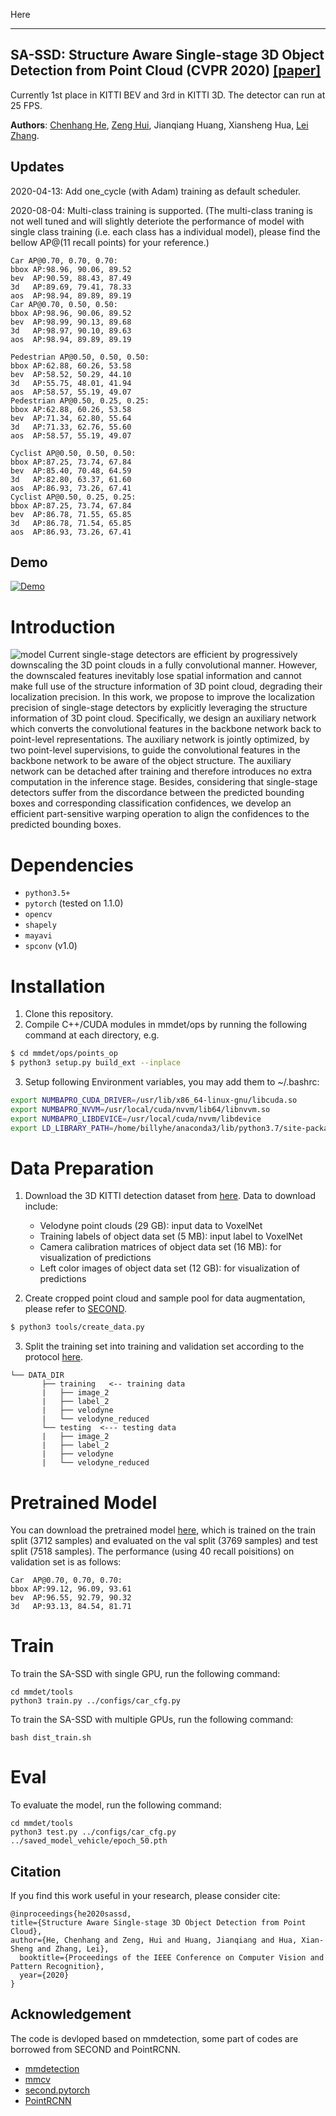 Here

---

## SA-SSD: Structure Aware Single-stage 3D Object Detection from Point Cloud (CVPR 2020) [\[paper\]](https://www4.comp.polyu.edu.hk/~cslzhang/paper/SA-SSD.pdf)
Currently 1st place in KITTI BEV and 3rd in KITTI 3D. The detector can run at 25 FPS. 

**Authors**: [Chenhang He](https://github.com/skyhehe123), [Zeng Hui](https://github.com/HuiZeng), Jianqiang Huang, Xiansheng Hua, [Lei Zhang](https://www4.comp.polyu.edu.hk/~cslzhang/).

## Updates
2020-04-13: Add one_cycle (with Adam) training as default scheduler.

2020-08-04: Multi-class training is supported. (The multi-class traning is not well tuned and will slightly deteriote the performance of model with single class training (i.e. each class has a individual model), please find the bellow AP@(11 recall points) for your reference.)
```
Car AP@0.70, 0.70, 0.70:
bbox AP:98.96, 90.06, 89.52
bev  AP:90.59, 88.43, 87.49
3d   AP:89.69, 79.41, 78.33
aos  AP:98.94, 89.89, 89.19
Car AP@0.70, 0.50, 0.50:
bbox AP:98.96, 90.06, 89.52
bev  AP:98.99, 90.13, 89.68
3d   AP:98.97, 90.10, 89.63
aos  AP:98.94, 89.89, 89.19

Pedestrian AP@0.50, 0.50, 0.50:
bbox AP:62.88, 60.26, 53.58
bev  AP:58.52, 50.29, 44.10
3d   AP:55.75, 48.01, 41.94
aos  AP:58.57, 55.19, 49.07
Pedestrian AP@0.50, 0.25, 0.25:
bbox AP:62.88, 60.26, 53.58
bev  AP:71.34, 62.80, 55.64
3d   AP:71.33, 62.76, 55.60
aos  AP:58.57, 55.19, 49.07

Cyclist AP@0.50, 0.50, 0.50:
bbox AP:87.25, 73.74, 67.84
bev  AP:85.40, 70.48, 64.59
3d   AP:82.80, 63.37, 61.60
aos  AP:86.93, 73.26, 67.41
Cyclist AP@0.50, 0.25, 0.25:
bbox AP:87.25, 73.74, 67.84
bev  AP:86.78, 71.55, 65.85
3d   AP:86.78, 71.54, 65.85
aos  AP:86.93, 73.26, 67.41
```

## Demo
[![Demo](https://github.com/skyhehe123/SA-SSD/blob/master/doc/hqdefault.jpg)](https://www.youtube.com/watch?v=jrAb3ts4tAs)

# Introduction
![model](https://github.com/skyhehe123/SA-SSD/blob/master/doc/model.png)
Current single-stage detectors are efficient by progressively downscaling the 3D point clouds in a fully convolutional manner. However, the downscaled features inevitably lose spatial information and cannot make full use of the structure information of 3D point cloud, degrading their localization precision. In this work, we propose to improve the localization precision of single-stage detectors by explicitly leveraging the structure information of 3D point cloud. Specifically, we design an auxiliary network which converts the convolutional features in the backbone network back to point-level representations. The auxiliary network is jointly optimized, by two point-level supervisions, to guide the convolutional features in the backbone network to be aware of the object structure. The auxiliary network can be detached after training and therefore introduces no extra computation in the inference stage. Besides, considering that single-stage detectors suffer from the discordance between the predicted bounding boxes and corresponding classification confidences, we develop an efficient part-sensitive warping operation to align the confidences to the predicted bounding boxes.

# Dependencies
- `python3.5+`
- `pytorch` (tested on 1.1.0)
- `opencv`
- `shapely`
- `mayavi`
- `spconv` (v1.0)

# Installation
1. Clone this repository.
2. Compile C++/CUDA modules in mmdet/ops by running the following command at each directory, e.g.
```bash
$ cd mmdet/ops/points_op
$ python3 setup.py build_ext --inplace
```
3. Setup following Environment variables, you may add them to ~/.bashrc:
```bash
export NUMBAPRO_CUDA_DRIVER=/usr/lib/x86_64-linux-gnu/libcuda.so
export NUMBAPRO_NVVM=/usr/local/cuda/nvvm/lib64/libnvvm.so
export NUMBAPRO_LIBDEVICE=/usr/local/cuda/nvvm/libdevice
export LD_LIBRARY_PATH=/home/billyhe/anaconda3/lib/python3.7/site-packages/spconv;
```

# Data Preparation
1. Download the 3D KITTI detection dataset from [here](http://www.cvlibs.net/datasets/kitti/eval_object.php?obj_benchmark=3d). Data to download include:
    * Velodyne point clouds (29 GB): input data to VoxelNet
    * Training labels of object data set (5 MB): input label to VoxelNet
    * Camera calibration matrices of object data set (16 MB): for visualization of predictions
    * Left color images of object data set (12 GB): for visualization of predictions

2. Create cropped point cloud and sample pool for data augmentation, please refer to [SECOND](https://github.com/traveller59/second.pytorch).
```bash
$ python3 tools/create_data.py
```

3. Split the training set into training and validation set according to the protocol [here](https://xiaozhichen.github.io/files/mv3d/imagesets.tar.gz).
```plain
└── DATA_DIR
       ├── training   <-- training data
       |   ├── image_2
       |   ├── label_2
       |   ├── velodyne
       |   └── velodyne_reduced
       └── testing  <--- testing data
       |   ├── image_2
       |   ├── label_2
       |   ├── velodyne
       |   └── velodyne_reduced
```

# Pretrained Model
You can download the pretrained model [here](https://drive.google.com/file/d/1WJnJDMOeNKszdZH3P077wKXcoty7XOUb/view?usp=sharing), 
which is trained on the train split (3712 samples) and evaluated on the val split (3769 samples) and test split (7518 samples). 
The performance (using 40 recall poisitions) on validation set is as follows:
```
Car  AP@0.70, 0.70, 0.70:
bbox AP:99.12, 96.09, 93.61
bev  AP:96.55, 92.79, 90.32
3d   AP:93.13, 84.54, 81.71
```
# Train
To train the SA-SSD with single GPU, run the following command:
```
cd mmdet/tools
python3 train.py ../configs/car_cfg.py
```
To train the SA-SSD with multiple GPUs, run the following command:
```
bash dist_train.sh
```
# Eval
To evaluate the model, run the following command:
```
cd mmdet/tools
python3 test.py ../configs/car_cfg.py ../saved_model_vehicle/epoch_50.pth
```
## Citation
If you find this work useful in your research, please consider cite:
```
@inproceedings{he2020sassd,
title={Structure Aware Single-stage 3D Object Detection from Point Cloud},
author={He, Chenhang and Zeng, Hui and Huang, Jianqiang and Hua, Xian-Sheng and Zhang, Lei},
  booktitle={Proceedings of the IEEE Conference on Computer Vision and Pattern Recognition},
  year={2020}
}
```

## Acknowledgement
The code is devloped based on mmdetection, some part of codes are borrowed from SECOND and PointRCNN.
* [mmdetection](https://github.com/open-mmlab/mmdetection) 
* [mmcv](https://github.com/open-mmlab/mmcv)
* [second.pytorch](https://github.com/traveller59/second.pytorch)
* [PointRCNN](https://github.com/sshaoshuai/PointRCNN)



